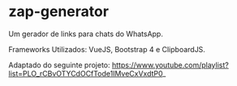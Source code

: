 # zap-generator

Um gerador de links para chats do WhatsApp.

Frameworks Utilizados: VueJS, Bootstrap 4 e ClipboardJS.

Adaptado do seguinte projeto: https://www.youtube.com/playlist?list=PLO_rCBvOTYCdOCfTode1IMveCxVxdtP0_